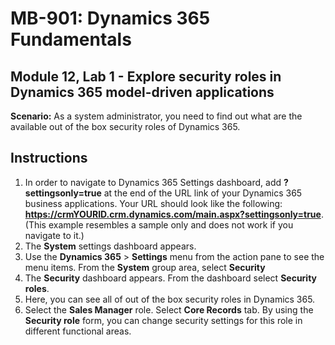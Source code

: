
# MB-901: Dynamics 365 Fundamentals 
## Module 12, Lab 1 - Explore security roles in Dynamics 365 model-driven applications

**Scenario:** As a system administrator, you need to find out what are the available out of the box security roles of Dynamics 365.

## Instructions

1. In order to navigate to Dynamics 365 Settings dashboard, add **?settingsonly=true** at the end of the URL link of your Dynamics 365 business applications. Your URL should look like the following: **https://crmYOURID.crm.dynamics.com/main.aspx?settingsonly=true**. (This example resembles a sample only and does not work if you navigate to it.)
2. The **System** settings dashboard appears.
3. Use the **Dynamics 365** > **Settings** menu from the action pane to see the menu items. From the **System** group area, select **Security**
4. The **Security** dashboard appears. From the dashboard select **Security roles**. 
5. Here, you can see all of out of the box security roles in Dynamics 365.
6. Select the **Sales Manager** role. Select **Core Records** tab. By using the **Security role** form, you can change security settings for this role in different functional areas.
